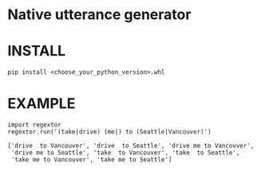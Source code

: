 # Native utterance generator

# INSTALL

```
pip install <choose_your_python_version>.whl
```
# EXAMPLE

```
import regextor
regextor.run('(take|drive) (me|) to (Seattle|Vancouver)')

['drive  to Vancouver', 'drive  to Seattle', 'drive me to Vancouver', 
 'drive me to Seattle', 'take  to Vancouver', 'take  to Seattle', 
 'take me to Vancouver', 'take me to Seattle']
```

